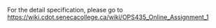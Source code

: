 For the detail specification, please go to
https://wiki.cdot.senecacollege.ca/wiki/OPS435_Online_Assignment_1
